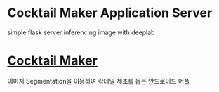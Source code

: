 # Cocktail Maker Application Server
simple flask server inferencing image with deeplab


# [Cocktail Maker](https://github.com/yajin4/Graduation_Project)
이미지 Segmentation을 이용하여 칵테일 제조를 돕는 안드로이드 어플

